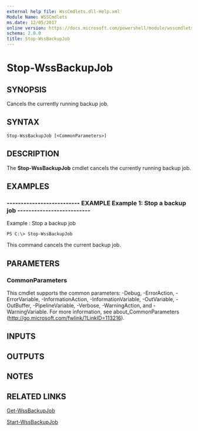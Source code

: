 ```yaml
---
external help file: WssCmdlets.dll-Help.xml
Module Name: WSSCmdlets
ms.date: 12/05/2017
online version: https://docs.microsoft.com/powershell/module/wsscmdlets/stop-wssbackupjob?view=windowsserver2012r2-ps&wt.mc_id=ps-gethelp
schema: 2.0.0
title: Stop-WssBackupJob
---
```


# Stop-WssBackupJob

## SYNOPSIS
Cancels the currently running backup job.

## SYNTAX

```
Stop-WssBackupJob [<CommonParameters>]
```

## DESCRIPTION
The **Stop-WssBackupJob** cmdlet cancels the currently running backup job.

## EXAMPLES

### -------------------------- EXAMPLE Example 1: Stop a backup job --------------------------
Example : Stop a backup job


```
PS C:\> Stop-WssBackupJob
```

This command cancels the current backup job.

## PARAMETERS

### CommonParameters
This cmdlet supports the common parameters: -Debug, -ErrorAction, -ErrorVariable, -InformationAction, -InformationVariable, -OutVariable, -OutBuffer, -PipelineVariable, -Verbose, -WarningAction, and -WarningVariable. For more information, see about_CommonParameters (http://go.microsoft.com/fwlink/?LinkID=113216).

## INPUTS

## OUTPUTS

## NOTES

## RELATED LINKS

[Get-WssBackupJob](./Get-WssBackupJob.md)

[Start-WssBackupJob](./Start-WssBackupJob.md)

